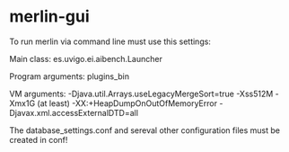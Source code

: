 merlin-gui
==============

To run merlin via command line must use this settings:

Main class: 
es.uvigo.ei.aibench.Launcher

Program arguments: 
plugins_bin

VM arguments: 
-Djava.util.Arrays.useLegacyMergeSort=true
-Xss512M
-Xmx1G (at least)
-XX:+HeapDumpOnOutOfMemoryError
-Djavax.xml.accessExternalDTD=all

The database_settings.conf and sereval other configuration files must be created in conf!